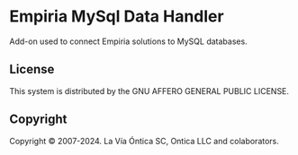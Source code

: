 ﻿# Empiria MySql Data Handler

Add-on used to connect Empiria solutions to MySQL databases.

## License

This system is distributed by the GNU AFFERO GENERAL PUBLIC LICENSE.

## Copyright

Copyright © 2007-2024. La Vía Óntica SC, Ontica LLC and colaborators.
